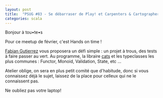 ```yaml
---
layout: post
title:  "PSUG #83 - Se débarraser de Play! et Carpenters & Cartographers"
categories: scala
---
```


Bonjour à tou•te•s

Pour ce meetup de février, c'est Hands on time !

[Fabian Gutierrez](http://twitter.com/@fabgutierr) vous proposera un défi simple : un projet à trous, des tests à faire passer au vert.
Au programme, la libraire [cats](https://github.com/typelevel/cats) et les typeclasses les plus communes : Functor, Monoid, Validation, State, etc ...

Atelier oblige, on sera en plus petit comité que d'habitude, donc si vous connaissez déjà le sujet, laissez de la place pour celleux qui ne le connaissent pas.

Ne oubliez pas votre laptop!
